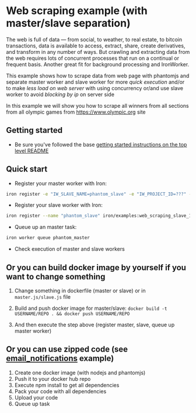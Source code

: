 # Web scraping example (with master/slave separation)

The web is full of data — from social, to weather, to real estate, to bitcoin transactions, data is available to access, extract, share, 
create derivatives, and transform in any number of ways. But crawling and extracting data from the web requires lots of concurrent processes that run on a 
continual or frequent basis. Another great fit for background processing and IronWorker.

This example shows how to scrape data from web page with phantomjs and separate master worker and slave worker for more _quick execution_ 
and/or to make _less load on web server_ with using concurrency or/and use slave worker to avoid _blocking by ip_ on server side

In this example we will show you how to scrape all winners from all sections from all olympic games from https://www.olympic.org site

## Getting started

- Be sure you've followed the base [getting started instructions on the top level README](https://github.com/iron-io/iron-worker-examples)

## Quick start

- Register your master worker with Iron:
```sh
iron register -e "IW_SLAVE_NAME=phantom_slave" -e "IW_PROJECT_ID=???" -e "IW_TOKEN=???" --name "phantom_master" iron/examples:web_scraping_master_1
```
- Register your slave worker with Iron:
```sh
iron register --name "phantom_slave" iron/examples:web_scraping_slave_1
```
- Queue up an master task:
```sh
iron worker queue phantom_master
```
- Check execution of master and slave workers

## Or you can build docker image by yourself if you want to change something

1. Change something in dockerfile (master or slave) or in `master.js/slave.js` file

2. Build and push docker image for master/slave: `docker build -t USERNAME/REPO . && docker push USERNAME/REPO`

3. And then execute the step above (register master, slave, queue up master worker)

## Or you can use zipped code (see [email_notifications](https://github.com/iron-io/iron-worker-examples/tree/master/email_notifications) example)

1. Create one docker image (with nodejs and phantomjs)
2. Push it to your docker hub repo
3. Execute npm install to get all dependencies
4. Pack your code with all dependencies
5. Upload your code
6. Queue up task

